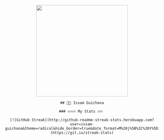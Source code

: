 <div align="center">
    <img src="https://media3.giphy.com/media/v1.Y2lkPTc5MGI3NjExY3Zwd3V0OTIxbmVtYW82MmVjdzlycWVrNWhodHY5ODk3c2JlOXpyZCZlcD12MV9pbnRlcm5hbF9naWZfYnlfaWQmY3Q9Zw/cnhpl4IeYgU7MCBdV2/giphy.gif" width="300px"/>
    
    ## 👨‍💻 Issam Guichana
    
    ### 🔥🔥🔥 My Stats 🔥🔥 
    
    [![GitHub Streak](http://github-readme-streak-stats.herokuapp.com?user=issam-guichana&theme=radical&hide_border=true&date_format=M%20j%5B%2C%20Y%5D)](https://git.io/streak-stats)
</div>
